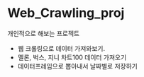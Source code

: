 # Web_Crawling_proj

개인적으로 해보는 프로젝트
   - 웹 크롤링으로 데이터 가져와보기.
   - 멜론, 벅스, 지니 차트100 데이터 가져오기
   - 데이터프레임으로 뽑아내서 날짜별로 저장하기
